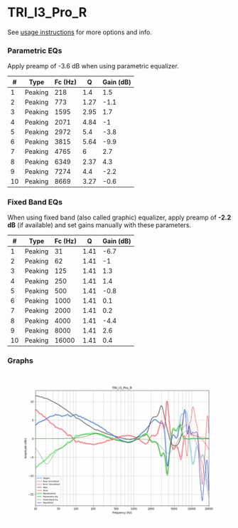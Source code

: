 # TRI_I3_Pro_R
See [usage instructions](https://github.com/jaakkopasanen/AutoEq#usage) for more options and info.

### Parametric EQs
Apply preamp of -3.6 dB when using parametric equalizer.

|   # | Type    |   Fc (Hz) |    Q |   Gain (dB) |
|-----|---------|-----------|------|-------------|
|   1 | Peaking |       218 | 1.4  |         1.5 |
|   2 | Peaking |       773 | 1.27 |        -1.1 |
|   3 | Peaking |      1595 | 2.95 |         1.7 |
|   4 | Peaking |      2071 | 4.84 |        -1   |
|   5 | Peaking |      2972 | 5.4  |        -3.8 |
|   6 | Peaking |      3815 | 5.64 |        -9.9 |
|   7 | Peaking |      4765 | 6    |         2.7 |
|   8 | Peaking |      6349 | 2.37 |         4.3 |
|   9 | Peaking |      7274 | 4.4  |        -2.2 |
|  10 | Peaking |      8669 | 3.27 |        -0.6 |

### Fixed Band EQs
When using fixed band (also called graphic) equalizer, apply preamp of **-2.2 dB** (if available) and set gains manually with these parameters.

|   # | Type    |   Fc (Hz) |    Q |   Gain (dB) |
|-----|---------|-----------|------|-------------|
|   1 | Peaking |        31 | 1.41 |        -6.7 |
|   2 | Peaking |        62 | 1.41 |        -1   |
|   3 | Peaking |       125 | 1.41 |         1.3 |
|   4 | Peaking |       250 | 1.41 |         1.4 |
|   5 | Peaking |       500 | 1.41 |        -0.8 |
|   6 | Peaking |      1000 | 1.41 |         0.1 |
|   7 | Peaking |      2000 | 1.41 |         0.2 |
|   8 | Peaking |      4000 | 1.41 |        -4.4 |
|   9 | Peaking |      8000 | 1.41 |         2.6 |
|  10 | Peaking |     16000 | 1.41 |         0.4 |

### Graphs
![](./TRI_I3_Pro_R.png)
